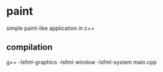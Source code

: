 # paint
simple paint-like application in c++

## compilation
g++ -lsfml-graphics -lsfml-window -lsfml-system main.cpp